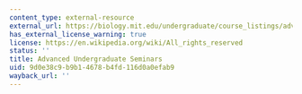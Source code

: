 ```yaml
---
content_type: external-resource
external_url: https://biology.mit.edu/undergraduate/course_listings/advanced_undergraduate_seminars
has_external_license_warning: true
license: https://en.wikipedia.org/wiki/All_rights_reserved
status: ''
title: Advanced Undergraduate Seminars
uid: 9d0e38c9-b9b1-4678-b4fd-116d0a0efab9
wayback_url: ''
---
```

